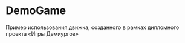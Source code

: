 DemoGame
========

Пример использования движка, созданного в рамках дипломного проекта «Игры Демиургов»
